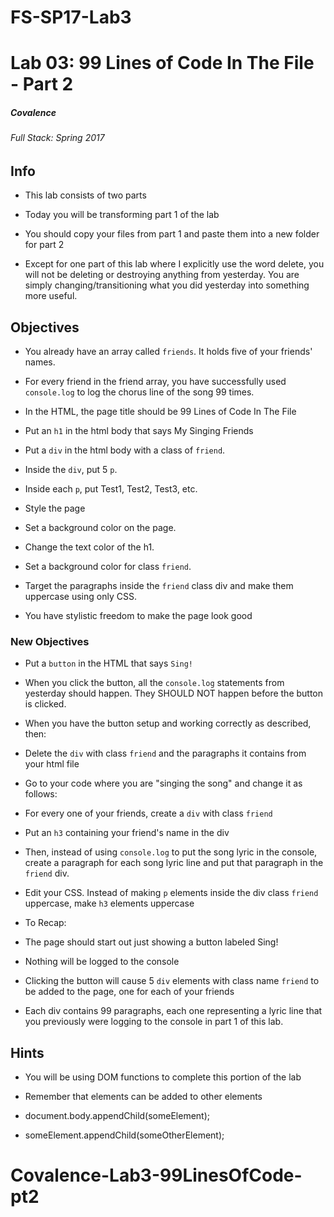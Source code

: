 # FS-SP17-Lab3
# Lab 03: 99 Lines of Code In The File - Part 2

##### Covalence

###### Full Stack: Spring 2017

## Info

* This lab consists of two parts

* Today you will be transforming part 1 of the lab

* You should copy your files from part 1 and paste them into a new folder for part 2

* Except for one part of this lab where I explicitly use the word delete, you will not be deleting or destroying anything from yesterday. You are simply changing/transitioning what you did yesterday into something more useful.

## Objectives

* You already have an array called `friends`. It holds five of your friends' names.

* For every friend in the friend array, you have successfully used `console.log` to log the chorus line of the song 99 times.

* In the HTML, the page title should be 99 Lines of Code In The File

* Put an `h1` in the html body that says My Singing Friends

* Put a `div` in the html body with a class of `friend`.

* Inside the `div`, put 5 `p`.

* Inside each `p`, put Test1, Test2, Test3, etc.

* Style the page

* Set a background color on the page.

* Change the text color of the h1.

* Set a background color for class `friend`.

* Target the paragraphs inside the `friend` class div and make them uppercase using only CSS.

* You have stylistic freedom to make the page look good

### New Objectives

* Put a `button` in the HTML that says `Sing!`

* When you click the button, all the `console.log` statements from yesterday should happen. They SHOULD NOT happen before the button is clicked.

* When you have the button setup and working correctly as described, then:

* Delete the `div` with class `friend` and the paragraphs it contains from your html file

* Go to your code where you are "singing the song" and change it as follows:

* For every one of your friends, create a `div` with class `friend`

* Put an `h3` containing your friend's name in the div

* Then, instead of using `console.log` to put the song lyric in the console, create a paragraph for each song lyric line and put that paragraph in the `friend` div. 

* Edit your CSS. Instead of making `p` elements inside the div class `friend` uppercase, make `h3` elements uppercase

* To Recap:

* The page should start out just showing a button labeled Sing!

* Nothing will be logged to the console

* Clicking the button will cause 5 `div` elements with class name `friend` to be added to the page, one for each of your friends

* Each div contains 99 paragraphs, each one representing a lyric line that you previously were logging to the console in part 1 of this lab.

## Hints

* You will be using DOM functions to complete this portion of the lab

* Remember that elements can be added to other elements

* document.body.appendChild(someElement);

* someElement.appendChild(someOtherElement);
# Covalence-Lab3-99LinesOfCode-pt2
